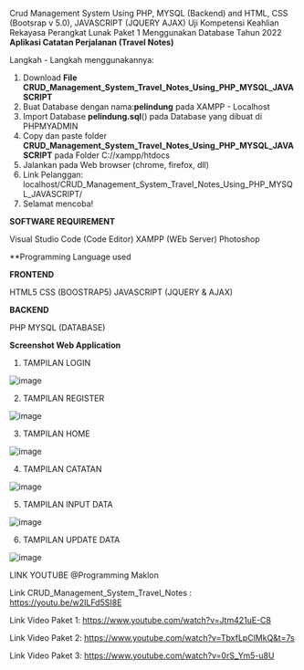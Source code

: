Crud Management System Using PHP, MYSQL (Backend) and HTML, CSS (Bootsrap v 5.0), JAVASCRIPT (JQUERY AJAX)
Uji Kompetensi Keahlian Rekayasa Perangkat Lunak Paket 1 Menggunakan Database Tahun 2022
**Aplikasi Catatan Perjalanan (Travel Notes)**

Langkah - Langkah menggunakannya:

1. Download **File CRUD_Management_System_Travel_Notes_Using_PHP_MYSQL_JAVASCRIPT**
2. Buat Database dengan nama:**pelindung** pada XAMPP - Localhost
3. Import Database **pelindung.sql**() pada Database yang dibuat di PHPMYADMIN
3. Copy dan paste folder **CRUD_Management_System_Travel_Notes_Using_PHP_MYSQL_JAVASCRIPT** pada Folder C://xampp/htdocs
4. Jalankan pada Web browser (chrome, firefox, dll)
5. Link Pelanggan: localhost/CRUD_Management_System_Travel_Notes_Using_PHP_MYSQL_JAVASCRIPT/
6. Selamat mencoba!

**SOFTWARE REQUIREMENT**

Visual Studio Code (Code Editor)
XAMPP (WEb Server)
Photoshop

**Programming Language used 

**FRONTEND**

HTML5
CSS (BOOSTRAP5)
JAVASCRIPT (JQUERY & AJAX)

**BACKEND**

PHP
MYSQL (DATABASE)

**Screenshot Web Application**

1.  TAMPILAN LOGIN

![image](https://user-images.githubusercontent.com/88584119/156887492-a8ab6d54-5c05-48e6-bf2f-81c6b4a2e4e6.png)

2. TAMPILAN REGISTER

![image](https://user-images.githubusercontent.com/88584119/156887525-2157e57e-5f31-4087-b1e4-2790bbb821de.png)

3. TAMPILAN HOME

![image](https://user-images.githubusercontent.com/88584119/156887553-bdb9253d-e8c6-4871-9955-33af07aef6d9.png)

4. TAMPILAN CATATAN

![image](https://user-images.githubusercontent.com/88584119/156887584-01e815ec-631f-4fa0-89c7-015c2f5d0833.png)

5. TAMPILAN INPUT DATA

![image](https://user-images.githubusercontent.com/88584119/156887619-aade9489-d322-4ef6-9f53-a0056f4a52ce.png)

6. TAMPILAN UPDATE DATA

![image](https://user-images.githubusercontent.com/88584119/156887658-39ca346f-fb31-407b-90e5-dd4c2369379e.png)


LINK YOUTUBE @Programming Maklon

Link CRUD_Management_System_Travel_Notes : https://youtu.be/w2ILFd5SI8E

Link Video Paket 1: https://www.youtube.com/watch?v=Jtm421uE-C8

Link Video Paket 2: https://www.youtube.com/watch?v=TbxfLpClMkQ&t=7s

Link Video Paket 3: https://www.youtube.com/watch?v=0rS_Ym5-u8U


  

